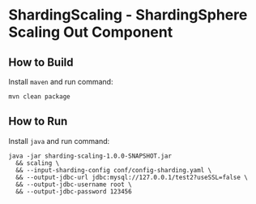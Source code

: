 # ShardingScaling - ShardingSphere Scaling Out Component

## How to Build

Install `maven` and run command:

```shell
mvn clean package
```

## How to Run

Install `java` and run command:

```shell
java -jar sharding-scaling-1.0.0-SNAPSHOT.jar
  && scaling \
  && --input-sharding-config conf/config-sharding.yaml \
  && --output-jdbc-url jdbc:mysql://127.0.0.1/test2?useSSL=false \
  && --output-jdbc-username root \
  && --output-jdbc-password 123456
```